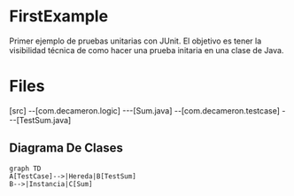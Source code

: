 # FirstExample

Primer ejemplo de pruebas unitarias con JUnit. El objetivo es tener la visibilidad técnica de como hacer una prueba initaria en una clase de Java.

# Files

[src]
   \--[com.decameron.logic]
	   \---[Sum.java]
   \--[com.decameron.testcase]
   	   \---[TestSum.java]

## Diagrama De Clases

```mermaid
graph TD
A[TestCase]-->|Hereda|B[TestSum]
B-->|Instancia|C[Sum]
```